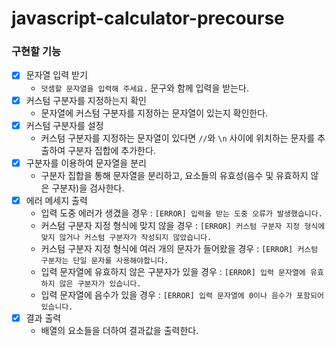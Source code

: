 # javascript-calculator-precourse

### 구현할 기능

- [x] 문자열 입력 받기
    - `덧셈할 문자열을 입력해 주세요.` 문구와 함께 입력을 받는다.
- [x] 커스텀 구분자를 지정하는지 확인
    - 문자열에 커스텀 구분자를 지정하는 문자열이 있는지 확인한다.
- [x] 커스텀 구분자를 설정
    - 커스텀 구분자를 지정하는 문자열이 있다면 `//`와 `\n` 사이에 위치하는 문자를 추출하여 구분자 집합에 추가한다.
- [x] 구분자를 이용하여 문자열을 분리
    - 구분자 집합을 통해 문자열을 분리하고, 요소들의 유효성(음수 및 유효하지 않은 구분자)을 검사한다.
- [x] 에러 메세지 출력
    - 입력 도중 에러가 생겼을 경우 : `[ERROR] 입력을 받는 도중 오류가 발생했습니다.`
    - 커스텀 구분자 지정 형식에 맞지 않을 경우 : `[ERROR] 커스텀 구분자 지정 형식에 맞지 않거나 커스텀 구분자가 작성되지 않았습니다.`
    - 커스텀 구분자 지정 형식에 여러 개의 문자가 들어왔을 경우 : `[ERROR] 커스텀 구분자는 단일 문자를 사용해야합니다.`
    - 입력 문자열에 유효하지 않은 구분자가 있을 경우 : `[ERROR] 입력 문자열에 유효하지 않은 구분자가 있습니다.`
    - 입력 문자열에 음수가 있을 경우 : `[ERROR] 입력 문자열에 0이나 음수가 포함되어 있습니다.`
- [x] 결과 출력
    - 배열의 요소들을 더하여 결과값을 출력한다.
